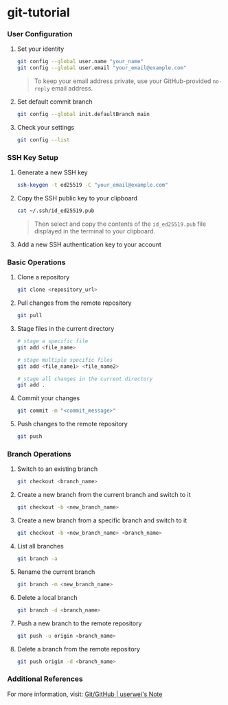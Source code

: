 # git-tutorial

### User Configuration

1. Set your identity
   ```sh
   git config --global user.name "your_name"
   git config --global user.email "your_email@example.com"
   ```
   > To keep your email address private, use your GitHub-provided `no-reply` email address.
2. Set default commit branch
   ```sh
   git config --global init.defaultBranch main
   ```
3. Check your settings
   ```sh
   git config --list
   ```

### SSH Key Setup

1. Generate a new SSH key
   ```sh
   ssh-keygen -t ed25519 -C "your_email@example.com"
   ```
2. Copy the SSH public key to your clipboard

   ```sh
   cat ~/.ssh/id_ed25519.pub
   ```

   > Then select and copy the contents of the `id_ed25519.pub` file displayed in the terminal to your clipboard.

3. Add a new SSH authentication key to your account

### Basic Operations

1. Clone a repository
   ```sh
   git clone <repository_url>
   ```
2. Pull changes from the remote repository
   ```sh
   git pull
   ```
3. Stage files in the current directory

   ```sh
   # stage a specific file
   git add <file_name>

   # stage multiple specific files
   git add <file_name1> <file_name2>

   # stage all changes in the current directory
   git add .
   ```

4. Commit your changes
   ```sh
   git commit -m "<commit_message>"
   ```
5. Push changes to the remote repository
   ```sh
   git push
   ```

### Branch Operations

1. Switch to an existing branch
   ```sh
   git checkout <branch_name>
   ```
2. Create a new branch from the current branch and switch to it
   ```sh
   git checkout -b <new_branch_name>
   ```
3. Create a new branch from a specific branch and switch to it
   ```sh
   git checkout -b <new_branch_name> <branch_name>
   ```
4. List all branches
   ```sh
   git branch -a
   ```
5. Rename the current branch
   ```sh
   git branch -m <new_branch_name>
   ```
6. Delete a local branch
   ```sh
   git branch -d <branch_name>
   ```
7. Push a new branch to the remote repository
   ```sh
   git push -u origin <branch_name>
   ```
8. Delete a branch from the remote repository
   ```sh
   git push origin -d <branch_name>
   ```

### Additional References

For more information, visit: [Git/GitHub | userwei's Note](https://note.userwei.com/docs/setup/tool/git/)

